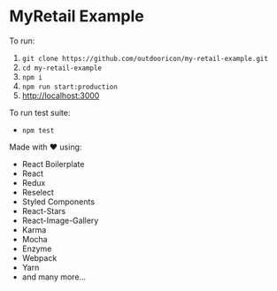 # MyRetail Example

To run:

1. `git clone https://github.com/outdooricon/my-retail-example.git`
2. `cd my-retail-example`
3. `npm i`
4. `npm run start:production`
5. [http://localhost:3000](http://localhost:3000)

To run test suite:
- `npm test`

Made with ❤︎ using:
  - React Boilerplate
  - React
  - Redux
  - Reselect
  - Styled Components
  - React-Stars
  - React-Image-Gallery
  - Karma
  - Mocha
  - Enzyme
  - Webpack
  - Yarn
  - and many more...
 
